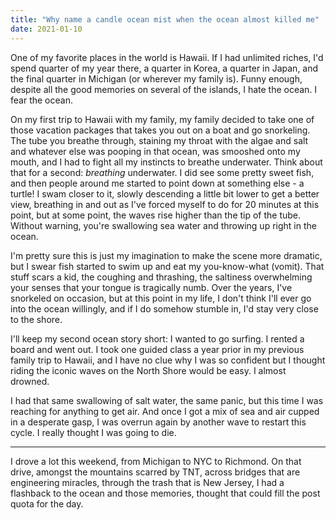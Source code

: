 ```yaml
---
title: "Why name a candle ocean mist when the ocean almost killed me"
date: 2021-01-10
---
```


One of my favorite places in the world is Hawaii. If I had unlimited riches, I'd spend quarter of my year there, a quarter in Korea, a quarter in Japan, and the final quarter in Michigan (or wherever my family is). Funny enough, despite all the good memories on several of the islands, I hate the ocean. I fear the ocean. 

On my first trip to Hawaii with my family, my family decided to take one of those vacation packages that takes you out on a boat and go snorkeling. The tube you breathe through, staining my throat with the algae and salt and whatever else was pooping in that ocean, was smooshed onto my mouth, and I had to fight all my instincts to breathe underwater. Think about that for a second: *breathing* underwater. I did see some pretty sweet fish, and then people around me started to point down at something else - a turtle! I swam closer to it, slowly descending a little bit lower to get a better view, breathing in and out as I've forced myself to do for 20 minutes at this point, but at some point, the waves rise higher than the tip of the tube. Without warning, you're swallowing sea water and throwing up right in the ocean. 

I'm pretty sure this is just my imagination to make the scene more dramatic, but I swear fish started to swim up and eat my you-know-what (vomit). That stuff scars a kid, the coughing and thrashing, the saltiness overwhelming your senses that your tongue is tragically numb. Over the years, I've snorkeled on occasion, but at this point in my life, I don't think I'll ever go into the ocean willingly, and if I do somehow stumble in, I'd stay very close to the shore. 

I'll keep my second ocean story short: I wanted to go surfing. I rented a board and went out. I took one guided class a year prior in my previous family trip to Hawaii, and I have no clue why I was so confident but I thought riding the iconic waves on the North Shore would be easy. I almost drowned.

I had that same swallowing of salt water, the same panic, but this time I was reaching for anything to get air. And once I got a mix of sea and air cupped in a desperate gasp, I was overrun again by another wave to restart this cycle. I really thought I was going to die. 

--- 

I drove a lot this weekend, from Michigan to NYC to Richmond. On that drive, amongst the mountains scarred by TNT, across bridges that are engineering miracles, through the trash that is New Jersey, I had a flashback to the ocean and those memories, thought that could fill the post quota for the day.